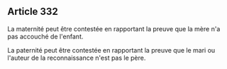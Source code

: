 Article 332
----
La maternité peut être contestée en rapportant la preuve que la mère n'a pas
accouché de l'enfant.

La paternité peut être contestée en rapportant la preuve que le mari ou l'auteur
de la reconnaissance n'est pas le père.
